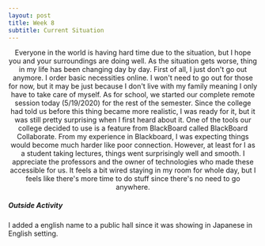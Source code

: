 ```yaml
---
layout: post
title: Week 8
subtitle: Current Situation
---
```



<p align="center">
    Everyone in the world is having hard time due to the situation, but I hope
    you and your surroundings are doing well. As the situation gets worse, thing
    in my life has been changing day by day. First of all, I just don't go out
    anymore. I order basic necessities online. I won't need to go out for those
    for now, but it may be just because I don't live with my family meaning
    I only have to take care of myself. As for school, we started our complete
    remote session today (5/19/2020) for the rest of the semester. Since the
    college had told us before this thing became more realistic, I was ready
    for it, but it was still pretty surprising when I first heard about it. One
    of the tools our college decided to use is a feature from BlackBoard called
    BlackBoard Collaborate.
    From my experience in Blackboard, I was expecting things would become much
    harder like poor connection. However, at least for I as a student taking
    lectures, things went surprisingly well and smooth. I appreciate
    the professors and the owner of technologies who made these accessible for
    us.
    It feels a bit wired staying in my room for whole day, but I feels
    like there's more time to do stuff since there's no need to go anywhere.
</p>

##### Outside Activity
I added a english name to a public hall since it was showing in Japanese in
English setting.